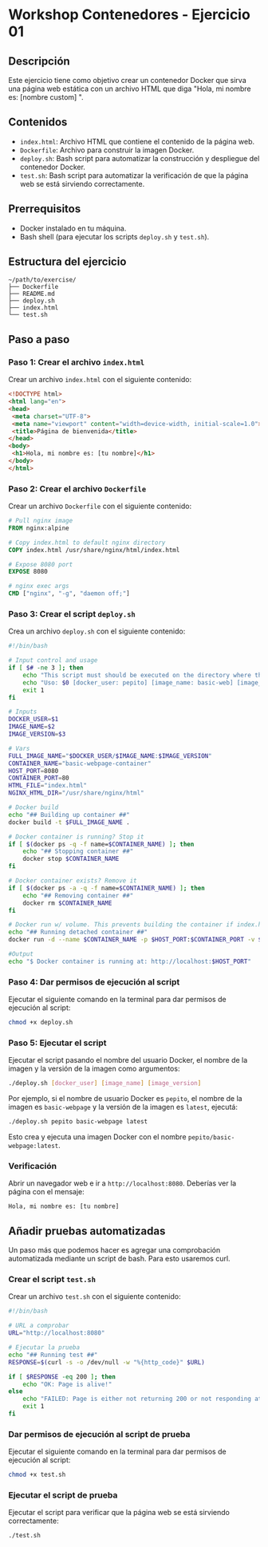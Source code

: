 # Workshop Contenedores - Ejercicio 01

## Descripción

Este ejercicio tiene como objetivo crear un contenedor Docker que sirva una página web estática con un archivo HTML que diga "Hola, mi nombre es: [nombre custom] ".

## Contenidos

- `index.html`: Archivo HTML que contiene el contenido de la página web.
- `Dockerfile`: Archivo para construir la imagen Docker.
- `deploy.sh`: Bash script para automatizar la construcción y despliegue del contenedor Docker.
- `test.sh`: Bash script para automatizar la verificación de que la página web se está sirviendo correctamente.

## Prerrequisitos

- Docker instalado en tu máquina.
- Bash shell (para ejecutar los scripts `deploy.sh` y `test.sh`).

## Estructura del ejercicio

```
~/path/to/exercise/
├── Dockerfile
├── README.md
├── deploy.sh
├── index.html
└── test.sh
```

## Paso a paso

### Paso 1: Crear el archivo `index.html`

Crear un archivo `index.html` con el siguiente contenido:

```html
<!DOCTYPE html>
<html lang="en">
<head>
 <meta charset="UTF-8">
 <meta name="viewport" content="width=device-width, initial-scale=1.0">
 <title>Página de bienvenida</title>
</head>
<body>
 <h1>Hola, mi nombre es: [tu nombre]</h1>
</body>
</html>
```

### Paso 2: Crear el archivo `Dockerfile`

Crear un archivo `Dockerfile` con el siguiente contenido:

```Dockerfile
# Pull nginx image
FROM nginx:alpine

# Copy index.html to default nginx directory
COPY index.html /usr/share/nginx/html/index.html

# Expose 8080 port
EXPOSE 8080

# nginx exec args
CMD ["nginx", "-g", "daemon off;"]
```

### Paso 3: Crear el script `deploy.sh`

Crea un archivo `deploy.sh` con el siguiente contenido:

```sh
#!/bin/bash

# Input control and usage
if [ $# -ne 3 ]; then
    echo "This script must should be executed on the directory where the configs files for the container are"
    echo "Uso: $0 [docker_user: pepito] [image_name: basic-web] [image_version: latest]"
    exit 1
fi

# Inputs
DOCKER_USER=$1
IMAGE_NAME=$2
IMAGE_VERSION=$3

# Vars
FULL_IMAGE_NAME="$DOCKER_USER/$IMAGE_NAME:$IMAGE_VERSION"
CONTAINER_NAME="basic-webpage-container"
HOST_PORT=8080
CONTAINER_PORT=80
HTML_FILE="index.html"
NGINX_HTML_DIR="/usr/share/nginx/html"

# Docker build
echo "## Building up container ##"
docker build -t $FULL_IMAGE_NAME .

# Docker container is running? Stop it
if [ $(docker ps -q -f name=$CONTAINER_NAME) ]; then
    echo "## Stopping container ##"
    docker stop $CONTAINER_NAME
fi

# Docker container exists? Remove it
if [ $(docker ps -a -q -f name=$CONTAINER_NAME) ]; then
    echo "## Removing container ##"
    docker rm $CONTAINER_NAME
fi

# Docker run w/ volume. This prevents building the container if index.html file changes
echo "## Running detached container ##"
docker run -d --name $CONTAINER_NAME -p $HOST_PORT:$CONTAINER_PORT -v $(pwd)/$HTML_FILE:$NGINX_HTML_DIR/$HTML_FILE $FULL_IMAGE_NAME

#Output
echo "$ Docker container is running at: http://localhost:$HOST_PORT"
```

### Paso 4: Dar permisos de ejecución al script

Ejecutar el siguiente comando en la terminal para dar permisos de ejecución al script:

```sh
chmod +x deploy.sh
```

### Paso 5: Ejecutar el script

Ejecutar el script pasando el nombre del usuario Docker, el nombre de la imagen y la versión de la imagen como argumentos:

```sh
./deploy.sh [docker_user] [image_name] [image_version]
```

Por ejemplo, si el nombre de usuario Docker es `pepito`, el nombre de la imagen es `basic-webpage` y la versión de la imagen es `latest`, ejecutá:

```sh
./deploy.sh pepito basic-webpage latest
```

Esto crea y ejecuta una imagen Docker con el nombre `pepito/basic-webpage:latest`.

### Verificación

Abrir un navegador web e ir a `http://localhost:8080`. Deberías ver la página con el mensaje:

```
Hola, mi nombre es: [tu nombre]
```

## Añadir pruebas automatizadas

Un paso más que podemos hacer es agregar una comprobación automatizada mediante un script de bash. Para esto usaremos curl.

### Crear el script `test.sh`

Crear un archivo `test.sh` con el siguiente contenido:

```sh
#!/bin/bash

# URL a comprobar
URL="http://localhost:8080"

# Ejecutar la prueba
echo "## Running test ##"
RESPONSE=$(curl -s -o /dev/null -w "%{http_code}" $URL)

if [ $RESPONSE -eq 200 ]; then
    echo "OK: Page is alive!"
else
    echo "FAILED: Page is either not returning 200 or not responding at all."
    exit 1
fi
```

### Dar permisos de ejecución al script de prueba

Ejecutar el siguiente comando en la terminal para dar permisos de ejecución al script:

```sh
chmod +x test.sh
```

### Ejecutar el script de prueba

Ejecutar el script para verificar que la página web se está sirviendo correctamente:

```sh
./test.sh
```
